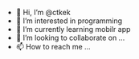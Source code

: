 - 👋 Hi, I’m @ctkek
- 👀 I’m interested in programming
- 🌱 I’m currently learning mobilr app
- 💞️ I’m looking to collaborate on ...
- 📫 How to reach me ...

<!---
ctkek/ctkek is a ✨ special ✨ repository because its `README.md` (this file) appears on your GitHub profile.
You can click the Preview link to take a look at your changes.
--->
